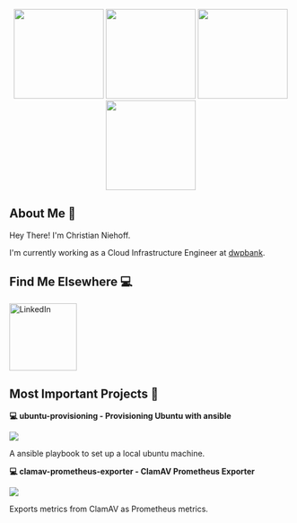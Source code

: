 <p align="center"> <img src="https://octodex.github.com/images/spidertocat.png" height="160px" width="160px"> <img src="https://octodex.github.com/images/welcometocat.png" height="160px" width="160px"> <img src="https://octodex.github.com/images/justicetocat.jpg" height="160px" width="160px"> <img src="https://octodex.github.com/images/constructocat2.jpg" height="160px" width="160px"></p>

## About Me :wave:

Hey There! I'm Christian Niehoff.

I'm currently working as a Cloud Infrastructure Engineer at [dwpbank](https://www.dwpbank.de/).

## Find Me Elsewhere :computer:

<a href="https://www.linkedin.com/in/christian-niehoff-637b9b17a/" target="_blank"><img src="https://cdn2.iconfinder.com/data/icons/social-media-2199/64/social_media_isometric_14-linkedin-512.png" height="120px" width="120px" alt="LinkedIn"></a>

## Most Important Projects :pencil:

**:computer: ubuntu-provisioning - Provisioning Ubuntu with ansible**

<img src="https://img.shields.io/github/stars/r3kzi/ubuntu-provisioning">

A ansible playbook to set up a local ubuntu machine.

**:computer: clamav-prometheus-exporter - ClamAV Prometheus Exporter**

<img src="https://img.shields.io/github/stars/r3kzi/clamav-prometheus-exporter">

Exports metrics from ClamAV as Prometheus metrics.
